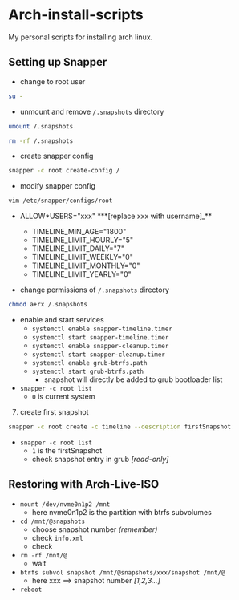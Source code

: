 # Arch-install-scripts
My personal scripts for installing arch linux.

## Setting up Snapper

- change to root user

```sh
su -
```

- unmount and remove `/.snapshots` directory

```sh
umount /.snapshots
```

```sh
rm -rf /.snapshots
```

- create snapper config

```sh
snapper -c root create-config /
```

- modify snapper config

```sh
vim /etc/snapper/configs/root
```

- ALLOW\*USERS="xxx" \*\*\*[replace xxx with username]\_\*\*

  - TIMELINE_MIN_AGE="1800"
  - TIMELINE_LIMIT_HOURLY="5"
  - TIMELINE_LIMIT_DAILY="7"
  - TIMELINE_LIMIT_WEEKLY="0"
  - TIMELINE_LIMIT_MONTHLY="0"
  - TIMELINE_LIMIT_YEARLY="0"

- change permissions of `/.snapshots` directory

```sh
chmod a+rx /.snapshots
```

- enable and start services
  - `systemctl enable snapper-timeline.timer`
  - `systemctl start snapper-timeline.timer`
  - `systemctl enable snapper-cleanup.timer`
  - `systemctl start snapper-cleanup.timer`
  - `systemctl enable grub-btrfs.path`
  - `systemctl start grub-btrfs.path`
    - snapshot will directly be added to grub bootloader list
- `snapper -c root list`
  - `0` is current system

7. create first snapshot

```sh
snapper -c root create -c timeline --description firstSnapshot
```

- `snapper -c root list`
  - `1` is the firstSnapshot
  - check snapshot entry in grub _[read-only]_

## Restoring with Arch-Live-ISO

- `mount /dev/nvme0n1p2 /mnt`
  - here nvme0n1p2 is the partition with btrfs subvolumes
- `cd /mnt/@snapshots`
  - choose snapshot number _(remember)_
  - check `info.xml`
  - check <description>
- `rm -rf /mnt/@`
  - wait
- `btrfs subvol snapshot /mnt/@snapshots/xxx/snapshot /mnt/@`
  - here xxx $\implies$ snapshot number _[1,2,3...]_
- `reboot`
